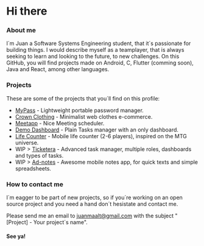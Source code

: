 # Hi there

### About me
I´m Juan a Software Systems Engineering student, that it´s passionate for building things.
I would describe myself as a teamplayer, that is always seeking to learn and looking to the future, to new challenges.
On this GitHub, you will find projects made on Android, C, Flutter (comming soon), Java and React, among other languages.

### Projects
These are some of the projects that you´ll find on this profile:

* [MyPass](https://github.com/juanmaalt/mypass) - Lightweight portable password manager.
* [Crown Clothing](https://github.com/juanmaalt/) - Minimalist web clothes e-commerce.
* [Meetapp](https://github.com/juanmaalt/Meetapp) - Nice Meeting scheduler.
* [Demo Dashboard](https://github.com/juanmaalt/DemoDashboard) - Plain Tasks manager with an only dashboard.
* [Life Counter](https://github.com/juanmaalt/Android-lifeCounter_mtg) - Mobile life counter (2-6 players), inspired on the MTG universe.
* WIP > [Ticketera]() - Advanced task manager, multiple roles, dashboards and types of tasks.
* WIP > [Ad-notes]() - Awesome mobile notes app, for quick texts and simple spreadsheets.


### How to contact me
I´m eagger to be part of new projects, so if you´re working on an open source project and you need a hand don´t hesistate and contact me.

Please send me an email to juanmaalt@gmail.com with the subject "[Project] - Your project´s name".

#### See ya!

<!--
**juanmaalt/juanmaalt** is a ✨ _special_ ✨ repository because its `README.md` (this file) appears on your GitHub profile.

Here are some ideas to get you started:

- 🔭 I’m currently working on ...
- 🌱 I’m currently learning ...
- 👯 I’m looking to collaborate on ...
- 🤔 I’m looking for help with ...
- 💬 Ask me about ...
- 📫 How to reach me: ...
- 😄 Pronouns: ...
- ⚡ Fun fact: ...
-->
